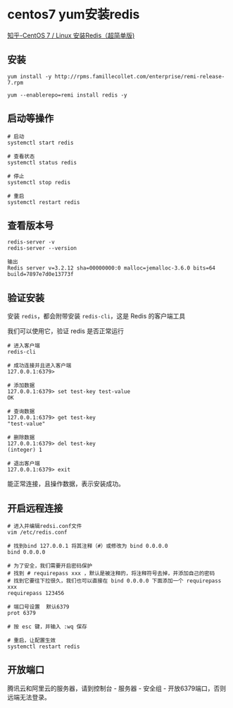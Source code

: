 

# centos7 yum安装redis 

[知乎-CentOS 7 / Linux 安装Redis（超简单版)](https://zhuanlan.zhihu.com/p/626263224)



## 安装


```text
yum install -y http://rpms.famillecollet.com/enterprise/remi-release-7.rpm

yum --enablerepo=remi install redis -y

```



## 启动等操作

```text
# 启动
systemctl start redis

# 查看状态
systemctl status redis

# 停止
systemctl stop redis

# 重启
systemctl restart redis
```



## 查看版本号

```text
redis-server -v
redis-server --version

输出
Redis server v=3.2.12 sha=00000000:0 malloc=jemalloc-3.6.0 bits=64 
build=7897e7d0e13773f
```



## 验证安装

安装 `redis`，都会附带安装 `redis-cli`，这是 Redis 的客户端工具

我们可以使用它，验证 redis 是否正常运行

```text
# 进入客户端
redis-cli

# 成功连接并且进入客户端
127.0.0.1:6379> 

# 添加数据
127.0.0.1:6379> set test-key test-value
OK

# 查询数据
127.0.0.1:6379> get test-key
"test-value"

# 删除数据
127.0.0.1:6379> del test-key
(integer) 1

# 退出客户端
127.0.0.1:6379> exit
```

能正常连接，且操作数据，表示安装成功。



## 开启远程连接

```text
# 进入并编辑redsi.conf文件
vim /etc/redis.conf

# 找到bind 127.0.0.1 将其注释（#）或修改为 bind 0.0.0.0
bind 0.0.0.0

# 为了安全，我们需要开启密码保护
# 找到 # requirepass xxx ，默认是被注释的，将注释符号去掉，并添加自己的密码
# 找到它要往下拉很久，我们也可以直接在 bind 0.0.0.0 下面添加一个 requirepass xxx
requirepass 123456

# 端口号设置  默认6379
prot 6379

# 按 esc 键，并输入 :wq 保存

# 重启，让配置生效
systemctl restart redis
```



## 开放端口

腾讯云和阿里云的服务器，请到控制台 - 服务器 - 安全组 - 开放6379端口，否则远端无法登录。